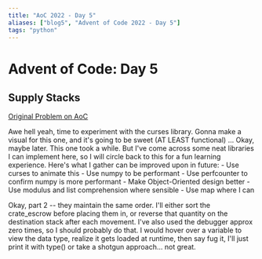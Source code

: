 ```yaml
---
title: "AoC 2022 - Day 5"
aliases: ["blog5", "Advent of Code 2022 - Day 5"]
tags: "python"
---
```


# Advent of Code: Day 5

## Supply Stacks
[Original Problem on AoC](https://adventofcode.com/2022/day/5)


Awe hell yeah, time to experiment with the curses library. Gonna make a visual for this one, and it's going to be sweet (AT LEAST functional)
...
Okay, maybe later. This one took a while. But I've come across some neat libraries I can implement here, so I will circle back to this for a fun learning experience. Here's what I gather can be improved upon in future:
    - Use curses to animate this
    - Use numpy to be performant
    - Use perfcounter to confirm numpy is more performant
    - Make Object-Oriented design better
    - Use modulus and list comprehension where sensible
    - Use map where I can

Okay, part 2 -- they maintain the same order. I'll either sort the crate_escrow before placing them in, or reverse that quantity on the destination stack after each movement.
I've also used the debugger approx zero times, so I should probably do that. I would hover over a variable to view the data type, realize it gets loaded at runtime, then say fug it, I'll just print it with type() or take a shotgun approach... not great. 
